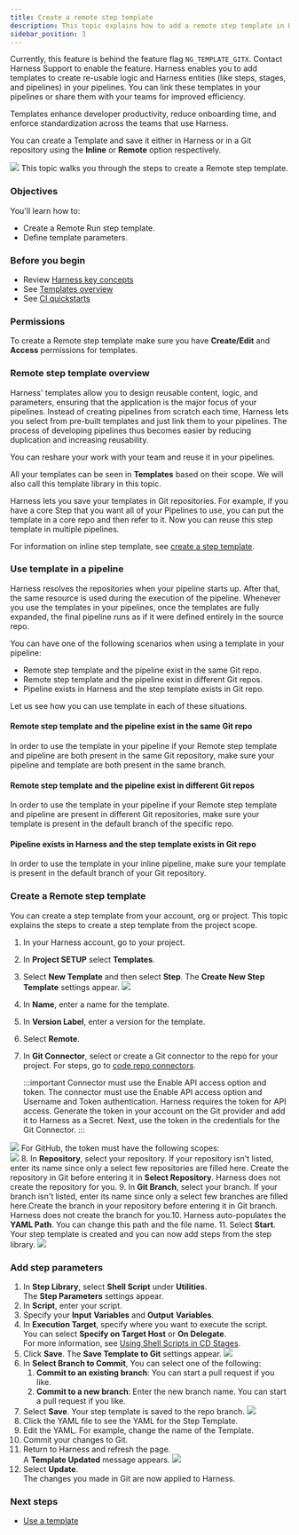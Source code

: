 ```yaml
---
title: Create a remote step template
description: This topic explains how to add a remote step template in Harness.
sidebar_position: 3
---
```


Currently, this feature is behind the feature flag `NG_TEMPLATE_GITX`. Contact Harness Support to enable the feature. ​Harness enables you to add templates to create re-usable logic and Harness entities (like steps, stages, and pipelines) in your pipelines. You can link these templates in your pipelines or share them with your teams for improved efficiency.

Templates enhance developer productivity, reduce onboarding time, and enforce standardization across the teams that use Harness.

You can create a Template and save it either in Harness or in a Git repository using the **Inline** or **Remote** option respectively.

![](./static/create-a-remote-step-template-16.png)
This topic walks you through the steps to create a Remote step template.

### Objectives

You'll learn how to: 

* Create a Remote Run step template.​
* Define template parameters.​

### Before you begin

* Review [Harness key concepts​](/docs/getting-started/learn-harness-key-concepts)
* See [Templates overview](/docs/platform/templates/template/)
* See [CI quickstarts​](/docs/continuous-integration/ci-quickstarts/ci-pipeline-quickstart/)

### Permissions

To create a Remote step template make sure you have **Create/Edit** and **Access** permissions for templates.

### Remote step template overview

Harness' templates allow you to design reusable content, logic, and parameters, ensuring that the application is the major focus of your pipelines.​ Instead of creating pipelines from scratch each time, Harness lets you select from pre-built templates and just link them to your pipelines. The process of developing pipelines thus becomes easier by reducing duplication and increasing reusability.

You can reshare your work with your team and reuse it in your pipelines.​

All your templates can be seen in **Templates** based on their scope. ​We will also call this template library in this topic.

Harness lets you save your templates in Git repositories.​ For example, if you have a core Step that you want all of your Pipelines to use, you can put the template in a core repo and then refer to it. Now you can reuse this step template in multiple pipelines.

For information on inline step template, see [create a step template](/docs/platform/templates/run-step-template-quickstart/).

### Use template in a pipeline

Harness resolves the repositories when your pipeline starts up. After that, the same resource is used during the execution of the pipeline. Whenever you use the templates in your pipelines, once the templates are fully expanded, the final pipeline runs as if it were defined entirely in the source repo.​

You can have one of the following scenarios when using a template in your pipeline:

* Remote step template and the pipeline exist in the same Git repo.
* Remote step template and the pipeline exist in different Git repos.
* Pipeline exists in Harness and the step template exists in Git repo.

Let us see how you can use template in each of these situations.

#### Remote step template and the pipeline exist in the same Git repo

In order to use the template in your pipeline if your Remote step template and pipeline are both present in the same Git repository, make sure your pipeline and template are both present in the same branch.​

#### Remote step template and the pipeline exist in different Git repos

In order to use the template in your pipeline if your Remote step template and pipeline are present in different Git repositories,​ make sure your template is present in the default branch of the specific repo.

#### Pipeline exists in Harness and the step template exists in Git repo

In order to use the template in your inline pipeline​, make sure your template is present in the default branch of your Git repository.

### Create a Remote step template

You can create a step template from your account, org or project. This topic explains the steps to create a step template from the project scope.

1. In your Harness account, go to your project.
2. In **Project SETUP** select **Templates**.
3. Select **New Template** and then select **Step**. The **Create New Step Template** settings appear.
   ![](./static/create-a-remote-step-template-17.png)
4. In **Name**, enter a name for the template.
5. In **Version Label**, enter a version for the template.
6. Select **Remote**.
7. In **Git Connector**, select or create a Git connector to the repo for your project. For steps, go to [code repo connectors](/docs/category/code-repo-connectors).
   
   :::important
   Connector must use the Enable API access option and token. The connector must use the Enable API access option and Username and Token authentication. ​Harness requires the token for API access. Generate the token in your account on the Git provider and add it to Harness as a Secret. Next, use the token in the credentials for the Git Connector.​​ 
   :::

![](./static/create-a-remote-step-template-18.png)
For GitHub, the token must have the following scopes:​  
![](./static/create-a-remote-step-template-19.png)
8. In **Repository**, select your repository. If your repository isn't listed, enter its name since only a select few repositories are filled here. ​Create the repository in Git before entering it in **Select Repository**. Harness does not create the repository for you.
9. In **Git Branch**, select your branch. If your branch isn't listed, enter its name since only a select few branches are filled here.​Create the branch in your repository before entering it in Git branch. Harness does not create the branch for you.​
10.  Harness auto-populates the **YAML Path**. You can change this path and the file name.
11.  Select **Start**.​  
Your step template is created and you can now add steps from the step library.
![](./static/create-a-remote-step-template-20.png)

### Add step parameters

1. In **Step Library**, select **Shell Script** under **Utilities**.  
The **Step Parameters** settings appear.​
2. ​In **Script**, enter your script.
3. Specify your **Input** **Variables** and **Output** **Variables**.
4. In **Execution Target**,​ specify where you want to execute the script.  
You can select **Specify on Target Host** or **On Delegate**.  
For more information, see [Using Shell Scripts in CD Stages](/docs/continuous-delivery/x-platform-cd-features/cd-steps/cd-general-steps/using-shell-scripts).
5. Click **Save**. The **Save Template to Git** settings appear.
   ![](./static/create-a-remote-step-template-21.png)
6. In **Select Branch to Commit**, You can select one of the following:
	1. **Commit to an existing branch**: You can start a pull request if you like.​
	2. **Commit to a new branch**:​ Enter the new branch name. You can start a pull request if you like.
7. Select **Save**. Your step template is saved to the repo branch.
   ​![](./static/create-a-remote-step-template-22.png)
8. Click the YAML file to see the YAML for the Step Template.
9.  Edit the YAML. For example, change the name of the Template.​
10. Commit your changes to Git.​
11. Return to Harness and refresh the page.​​  
A **Template Updated** message appears.
![](./static/create-a-remote-step-template-23.png)
12. Select **Update**.  
The changes you made in Git are now applied to Harness.​​

### Next steps

* [Use a template](/docs/platform/templates/use-a-template/)

